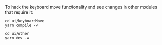To hack the keyboard move functionality and see changes in other modules that require it:

```
cd ui/keyboardMove
yarn compile -w
```

```
cd ui/other
yarn dev -w
```
